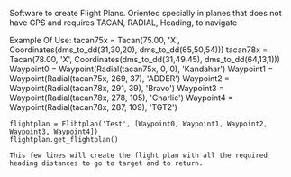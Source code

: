 Software to create Flight Plans. Oriented specially in planes that does not have GPS and requires TACAN, RADIAL, Heading, to navigate

Example Of Use:
    tacan75x = Tacan(75.00, 'X', Coordinates(dms_to_dd(31,30,20), dms_to_dd(65,50,54)))
    tacan78x = Tacan(78.00, 'X', Coordinates(dms_to_dd(31,49,45), dms_to_dd(64,13,1)))
    Waypoint0 = Waypoint(Radial(tacan75x, 0, 0), 'Kandahar')
    Waypoint1 = Waypoint(Radial(tacan75x, 269, 37), 'ADDER')
    Waypoint2 = Waypoint(Radial(tacan78x, 291, 39), 'Bravo')
    Waypoint3 = Waypoint(Radial(tacan78x, 278, 105), 'Charlie')
    Waypoint4 = Waypoint(Radial(tacan78x, 287, 109), 'TGT2')

    flightplan = Flihtplan('Test', [Waypoint0, Waypoint1, Waypoint2, Waypoint3, Waypoint4])
    flightplan.get_flightplan()

    This few lines will create the flight plan with all the required heading distances to go to target and to return.